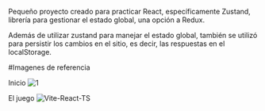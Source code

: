 Pequeño proyecto creado para practicar React, específicamente Zustand, librería para gestionar el estado global, una opción a Redux.

Además de utilizar zustand para manejar el estado global, también se utilizó para persistir los cambios en el sitio, es decir, las respuestas en el localStorage.

#Imagenes de referencia

Inicio
![1](https://github.com/Siluetaz/javascript-quiz/assets/104037070/fc055068-41db-4d60-93f0-e6557dd4ce51)

El juego
![Vite-React-TS](https://github.com/Siluetaz/javascript-quiz/assets/104037070/0e683601-c953-4a6d-9d69-ad0e17d07ffa)
